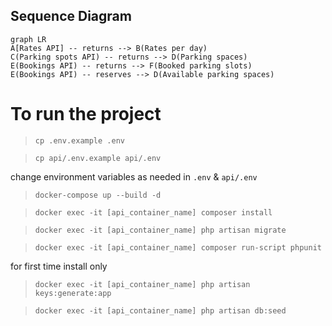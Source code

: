 ## Sequence Diagram

```mermaid
graph LR
A[Rates API] -- returns --> B(Rates per day)
C(Parking spots API) -- returns --> D(Parking spaces)
E(Bookings API) -- returns --> F(Booked parking slots)
E(Bookings API) -- reserves --> D(Available parking spaces)
```

# To run the project

> `cp .env.example .env`

> `cp api/.env.example api/.env`

change environment variables as needed in `.env` & `api/.env`

> `docker-compose up --build -d`

> `docker exec -it [api_container_name] composer install`

> `docker exec -it [api_container_name] php artisan migrate`

> `docker exec -it [api_container_name] composer run-script phpunit`

for first time install only

> `docker exec -it [api_container_name] php artisan keys:generate:app`

> `docker exec -it [api_container_name] php artisan db:seed`
